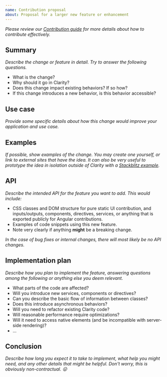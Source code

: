 ```yaml
---
name: Contribution proposal
about: Proposal for a larger new feature or enhancement
---
```


_Please review our [Contribution guide](https://github.com/vmware/clarity/blob/master/CONTRIBUTING.md) for more details about how to contribute effectively._

## Summary

_Describe the change or feature in detail. Try to answer the following questions._

- What is the change?
- Why should it go in Clarity?
- Does this change impact existing behaviors? If so how?
- If this change introduces a new behavior, is this behavior accessible?

## Use case

_Provide some specific details about how this change would improve your application and use case._

## Examples

_If possible, show examples of the change. You may create one yourself, or link to external sites that have the idea. It can also be very useful to prototype the idea in isolation outside of Clarity with a [Stackblitz example](https://stackblitz.com/@clr-team)._

## API

_Describe the intended API for the feature you want to add. This would include:_

- CSS classes and DOM structure for pure static UI contribution, and inputs/outputs, components, directives, services, or anything that is exported publicly for Angular contributions.
- Examples of code snippets using this new feature.
- Note very clearly if anything **might** be a breaking change.

_In the case of bug fixes or internal changes, there will most likely be no API changes._

## Implementation plan

_Describe how you plan to implement the feature, answering questions among the following or anything else you deem relevant._

- What parts of the code are affected?
- Will you introduce new services, components or directives?
- Can you describe the basic flow of information between classes?
- Does this introduce asynchronous behaviors?
- Will you need to refactor existing Clarity code?
- Will reasonable performance require optimizations?
- Will it need to access native elements (and be incompatible with server-side rendering)?
- ...

## Conclusion

_Describe how long you expect it to take to implement, what help you might need, and any other details that might be helpful. Don't worry, this is obviously non-contractual. 😛_
